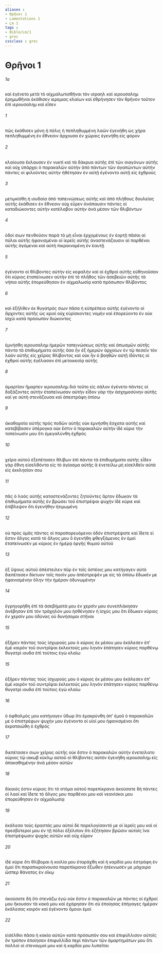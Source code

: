 ```yaml
---
aliases : 
- Θρῆνοι 1
- Lamentations 1
- Lm 1
tags : 
- Bible/Lm/1
- grec
cssclass : grec
---
```


# Θρῆνοι 1

###### 1a
καὶ ἐγένετο μετὰ τὸ αἰχμαλωτισθῆναι τὸν ισραηλ καὶ ιερουσαλημ ἐρημωθῆναι ἐκάθισεν ιερεμιας κλαίων καὶ ἐθρήνησεν τὸν θρῆνον τοῦτον ἐπὶ ιερουσαλημ καὶ εἶπεν
###### 1
πῶς ἐκάθισεν μόνη ἡ πόλις ἡ πεπληθυμμένη λαῶν ἐγενήθη ὡς χήρα πεπληθυμμένη ἐν ἔθνεσιν ἄρχουσα ἐν χώραις ἐγενήθη εἰς φόρον
###### 2
κλαίουσα ἔκλαυσεν ἐν νυκτί καὶ τὰ δάκρυα αὐτῆς ἐπὶ τῶν σιαγόνων αὐτῆς καὶ οὐχ ὑπάρχει ὁ παρακαλῶν αὐτὴν ἀπὸ πάντων τῶν ἀγαπώντων αὐτήν πάντες οἱ φιλοῦντες αὐτὴν ἠθέτησαν ἐν αὐτῇ ἐγένοντο αὐτῇ εἰς ἐχθρούς
###### 3
μετῳκίσθη ἡ ιουδαία ἀπὸ ταπεινώσεως αὐτῆς καὶ ἀπὸ πλήθους δουλείας αὐτῆς ἐκάθισεν ἐν ἔθνεσιν οὐχ εὗρεν ἀνάπαυσιν πάντες οἱ καταδιώκοντες αὐτὴν κατέλαβον αὐτὴν ἀνὰ μέσον τῶν θλιβόντων
###### 4
ὁδοὶ σιων πενθοῦσιν παρὰ τὸ μὴ εἶναι ἐρχομένους ἐν ἑορτῇ πᾶσαι αἱ πύλαι αὐτῆς ἠφανισμέναι οἱ ἱερεῖς αὐτῆς ἀναστενάζουσιν αἱ παρθένοι αὐτῆς ἀγόμεναι καὶ αὐτὴ πικραινομένη ἐν ἑαυτῇ
###### 5
ἐγένοντο οἱ θλίβοντες αὐτὴν εἰς κεφαλήν καὶ οἱ ἐχθροὶ αὐτῆς εὐθηνοῦσαν ὅτι κύριος ἐταπείνωσεν αὐτὴν ἐπὶ τὸ πλῆθος τῶν ἀσεβειῶν αὐτῆς τὰ νήπια αὐτῆς ἐπορεύθησαν ἐν αἰχμαλωσίᾳ κατὰ πρόσωπον θλίβοντος
###### 6
καὶ ἐξῆλθεν ἐκ θυγατρὸς σιων πᾶσα ἡ εὐπρέπεια αὐτῆς ἐγένοντο οἱ ἄρχοντες αὐτῆς ὡς κριοὶ οὐχ εὑρίσκοντες νομὴν καὶ ἐπορεύοντο ἐν οὐκ ἰσχύι κατὰ πρόσωπον διώκοντος
###### 7
ἐμνήσθη ιερουσαλημ ἡμερῶν ταπεινώσεως αὐτῆς καὶ ἀπωσμῶν αὐτῆς πάντα τὰ ἐπιθυμήματα αὐτῆς ὅσα ἦν ἐξ ἡμερῶν ἀρχαίων ἐν τῷ πεσεῖν τὸν λαὸν αὐτῆς εἰς χεῖρας θλίβοντος καὶ οὐκ ἦν ὁ βοηθῶν αὐτῇ ἰδόντες οἱ ἐχθροὶ αὐτῆς ἐγέλασαν ἐπὶ μετοικεσίᾳ αὐτῆς
###### 8
ἁμαρτίαν ἥμαρτεν ιερουσαλημ διὰ τοῦτο εἰς σάλον ἐγένετο πάντες οἱ δοξάζοντες αὐτὴν ἐταπείνωσαν αὐτήν εἶδον γὰρ τὴν ἀσχημοσύνην αὐτῆς καί γε αὐτὴ στενάζουσα καὶ ἀπεστράφη ὀπίσω
###### 9
ἀκαθαρσία αὐτῆς πρὸς ποδῶν αὐτῆς οὐκ ἐμνήσθη ἔσχατα αὐτῆς καὶ κατεβίβασεν ὑπέρογκα οὐκ ἔστιν ὁ παρακαλῶν αὐτήν ἰδέ κύριε τὴν ταπείνωσίν μου ὅτι ἐμεγαλύνθη ἐχθρός
###### 10
χεῖρα αὐτοῦ ἐξεπέτασεν θλίβων ἐπὶ πάντα τὰ ἐπιθυμήματα αὐτῆς εἶδεν γὰρ ἔθνη εἰσελθόντα εἰς τὸ ἁγίασμα αὐτῆς ἃ ἐνετείλω μὴ εἰσελθεῖν αὐτὰ εἰς ἐκκλησίαν σου
###### 11
πᾶς ὁ λαὸς αὐτῆς καταστενάζοντες ζητοῦντες ἄρτον ἔδωκαν τὰ ἐπιθυμήματα αὐτῆς ἐν βρώσει τοῦ ἐπιστρέψαι ψυχήν ἰδέ κύριε καὶ ἐπίβλεψον ὅτι ἐγενήθην ἠτιμωμένη
###### 12
οὐ πρὸς ὑμᾶς πάντες οἱ παραπορευόμενοι ὁδόν ἐπιστρέψατε καὶ ἴδετε εἰ ἔστιν ἄλγος κατὰ τὸ ἄλγος μου ὃ ἐγενήθη φθεγξάμενος ἐν ἐμοὶ ἐταπείνωσέν με κύριος ἐν ἡμέρᾳ ὀργῆς θυμοῦ αὐτοῦ
###### 13
ἐξ ὕψους αὐτοῦ ἀπέστειλεν πῦρ ἐν τοῖς ὀστέοις μου κατήγαγεν αὐτό διεπέτασεν δίκτυον τοῖς ποσίν μου ἀπέστρεψέν με εἰς τὰ ὀπίσω ἔδωκέν με ἠφανισμένην ὅλην τὴν ἡμέραν ὀδυνωμένην
###### 14
ἐγρηγορήθη ἐπὶ τὰ ἀσεβήματά μου ἐν χερσίν μου συνεπλάκησαν ἀνέβησαν ἐπὶ τὸν τράχηλόν μου ἠσθένησεν ἡ ἰσχύς μου ὅτι ἔδωκεν κύριος ἐν χερσίν μου ὀδύνας οὐ δυνήσομαι στῆναι
###### 15
ἐξῆρεν πάντας τοὺς ἰσχυρούς μου ὁ κύριος ἐκ μέσου μου ἐκάλεσεν ἐπ' ἐμὲ καιρὸν τοῦ συντρῖψαι ἐκλεκτούς μου ληνὸν ἐπάτησεν κύριος παρθένῳ θυγατρὶ ιουδα ἐπὶ τούτοις ἐγὼ κλαίω
###### 15
ἐξῆρεν πάντας τοὺς ἰσχυρούς μου ὁ κύριος ἐκ μέσου μου ἐκάλεσεν ἐπ' ἐμὲ καιρὸν τοῦ συντρῖψαι ἐκλεκτούς μου ληνὸν ἐπάτησεν κύριος παρθένῳ θυγατρὶ ιουδα ἐπὶ τούτοις ἐγὼ κλαίω
###### 16
ὁ ὀφθαλμός μου κατήγαγεν ὕδωρ ὅτι ἐμακρύνθη ἀπ' ἐμοῦ ὁ παρακαλῶν με ὁ ἐπιστρέφων ψυχήν μου ἐγένοντο οἱ υἱοί μου ἠφανισμένοι ὅτι ἐκραταιώθη ὁ ἐχθρός
###### 17
διεπέτασεν σιων χεῖρας αὐτῆς οὐκ ἔστιν ὁ παρακαλῶν αὐτήν ἐνετείλατο κύριος τῷ ιακωβ κύκλῳ αὐτοῦ οἱ θλίβοντες αὐτόν ἐγενήθη ιερουσαλημ εἰς ἀποκαθημένην ἀνὰ μέσον αὐτῶν
###### 18
δίκαιός ἐστιν κύριος ὅτι τὸ στόμα αὐτοῦ παρεπίκρανα ἀκούσατε δή πάντες οἱ λαοί καὶ ἴδετε τὸ ἄλγος μου παρθένοι μου καὶ νεανίσκοι μου ἐπορεύθησαν ἐν αἰχμαλωσίᾳ
###### 19
ἐκάλεσα τοὺς ἐραστάς μου αὐτοὶ δὲ παρελογίσαντό με οἱ ἱερεῖς μου καὶ οἱ πρεσβύτεροί μου ἐν τῇ πόλει ἐξέλιπον ὅτι ἐζήτησαν βρῶσιν αὐτοῖς ἵνα ἐπιστρέψωσιν ψυχὰς αὐτῶν καὶ οὐχ εὗρον
###### 20
ἰδέ κύριε ὅτι θλίβομαι ἡ κοιλία μου ἐταράχθη καὶ ἡ καρδία μου ἐστράφη ἐν ἐμοί ὅτι παραπικραίνουσα παρεπίκρανα ἔξωθεν ἠτέκνωσέν με μάχαιρα ὥσπερ θάνατος ἐν οἴκῳ
###### 21
ἀκούσατε δὴ ὅτι στενάζω ἐγώ οὐκ ἔστιν ὁ παρακαλῶν με πάντες οἱ ἐχθροί μου ἤκουσαν τὰ κακά μου καὶ ἐχάρησαν ὅτι σὺ ἐποίησας ἐπήγαγες ἡμέραν ἐκάλεσας καιρόν καὶ ἐγένοντο ὅμοιοι ἐμοί
###### 22
εἰσέλθοι πᾶσα ἡ κακία αὐτῶν κατὰ πρόσωπόν σου καὶ ἐπιφύλλισον αὐτοῖς ὃν τρόπον ἐποίησαν ἐπιφυλλίδα περὶ πάντων τῶν ἁμαρτημάτων μου ὅτι πολλοὶ οἱ στεναγμοί μου καὶ ἡ καρδία μου λυπεῖται

